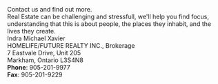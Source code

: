 <div class="footer" id="footer">
  <div class="pre">
    <div class="header mb-3">
      Contact us and find out more.
    </div>
    <div class="body">
      Real Estate can be challenging and stressfull, we'll help you find focus, understanding that this is about people, the places they inhabit, and the lives they create.
    </div>
  </div>

  <div class="info">
    <div class="header mb-3 mb-mb-0">
      Indra Michael Xavier
    </div>
    <div class="address mb-3">
      <div>HOMELIFE/FUTURE REALTY INC., Brokerage</div>
      <div>7 Eastvale Drive, Unit 205</div>
      <div>Markham, Ontario L3S4N8</div>
    </div>
    <div class="contact">
      <div>
        <b>Phone</b>: 905-201-9977
      </div>
      <div>
        <b>Fax</b>: 905-201-9229
      </div>
    </div>
  </div>
</div>

</body>
</html>